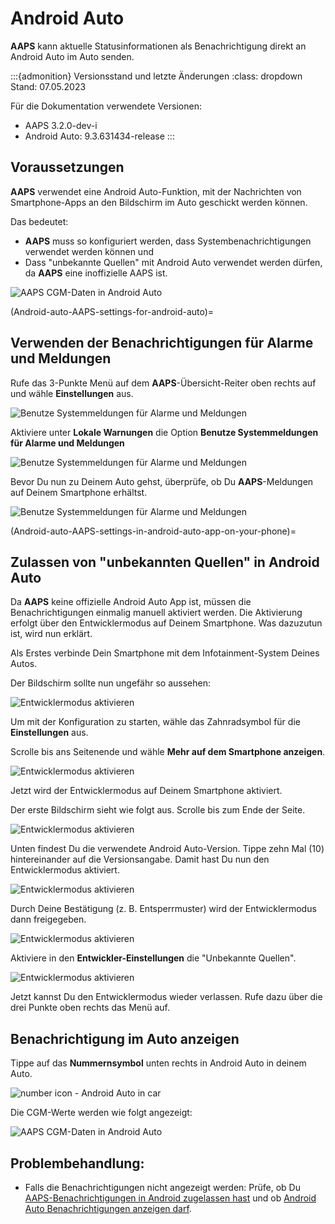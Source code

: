 # Android Auto

**AAPS** kann aktuelle Statusinformationen als Benachrichtigung direkt an Android Auto im Auto senden.

:::{admonition} Versionsstand und letzte Änderungen :class: dropdown Stand: 07.05.2023

Für die Dokumentation verwendete Versionen:

* AAPS 3.2.0-dev-i
* Android Auto: 9.3.631434-release :::

## Voraussetzungen

**AAPS** verwendet eine Android Auto-Funktion, mit der Nachrichten von Smartphone-Apps an den Bildschirm im Auto geschickt werden können.

Das bedeutet:

* **AAPS** muss so konfiguriert werden, dass Systembenachrichtigungen verwendet werden können und
* Dass "unbekannte Quellen" mit Android Auto verwendet werden dürfen, da **AAPS** eine inoffizielle AAPS ist.

![AAPS CGM-Daten in Android Auto](../images/android_auto_01.png)

(Android-auto-AAPS-settings-for-android-auto)=

## Verwenden der Benachrichtigungen für Alarme und Meldungen

Rufe das 3-Punkte Menü auf dem **AAPS**-Übersicht-Reiter oben rechts auf und wähle **Einstellungen** aus.

![Benutze Systemmeldungen für Alarme und Meldungen](../images/android_auto_02.png)

Aktiviere unter **Lokale Warnungen** die Option **Benutze Systemmeldungen für Alarme und Meldungen**

![Benutze Systemmeldungen für Alarme und Meldungen](../images/android_auto_03.png)

Bevor Du nun zu Deinem Auto gehst, überprüfe, ob Du **AAPS**-Meldungen auf Deinem Smartphone erhältst.

![Benutze Systemmeldungen für Alarme und Meldungen](../images/android_auto_04.png)

(Android-auto-AAPS-settings-in-android-auto-app-on-your-phone)=

## Zulassen von "unbekannten Quellen" in Android Auto

Da **AAPS** keine offizielle Android Auto App ist, müssen die Benachrichtigungen einmalig manuell aktiviert werden. Die Aktivierung erfolgt über den Entwicklermodus auf Deinem Smartphone. Was dazuzutun ist, wird nun erklärt.

Als Erstes verbinde Dein Smartphone mit dem Infotainment-System Deines Autos.

Der Bildschirm sollte nun ungefähr so aussehen:

![Entwicklermodus aktivieren](../images/android_auto_05.png)

Um mit der Konfiguration zu starten, wähle das Zahnradsymbol für die **Einstellungen** aus.

Scrolle bis ans Seitenende und wähle **Mehr auf dem Smartphone anzeigen**.

![Entwicklermodus aktivieren](../images/android_auto_06.png)

Jetzt wird der Entwicklermodus auf Deinem Smartphone aktiviert.

Der erste Bildschirm sieht wie folgt aus. Scrolle bis zum Ende der Seite.

![Entwicklermodus aktivieren](../images/android_auto_07.png)

Unten findest Du die verwendete Android Auto-Version. Tippe zehn Mal (10) hintereinander auf die Versionsangabe. Damit hast Du nun den Entwicklermodus aktiviert.

![Entwicklermodus aktivieren](../images/android_auto_08.png)

Durch Deine Bestätigung (z. B. Entsperrmuster) wird der Entwicklermodus dann freigegeben.

![Entwicklermodus aktivieren](../images/android_auto_09.png)

Aktiviere in den **Entwickler-Einstellungen** die "Unbekannte Quellen".

![Entwicklermodus aktivieren](../images/android_auto_10.png)

Jetzt kannst Du den Entwicklermodus wieder verlassen. Rufe dazu über die drei Punkte oben rechts das Menü auf.

## Benachrichtigung im Auto anzeigen

Tippe auf das **Nummernsymbol** unten rechts in Android Auto in deinem Auto.

![number icon - Android Auto in car](../images/android_auto_11.png)

Die CGM-Werte werden wie folgt angezeigt:

![AAPS CGM-Daten in Android Auto](../images/android_auto_01.png)

## Problembehandlung:

* Falls die Benachrichtigungen nicht angezeigt werden: Prüfe, ob Du [AAPS-Benachrichtigungen in Android zugelassen hast](Android-auto-AAPS-settings-for-android-auto) und ob [Android Auto Benachrichtigungen anzeigen darf](Android-auto-AAPS-settings-in-android-auto-app-on-your-phone).